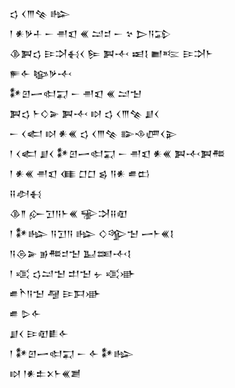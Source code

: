 <div class='block'>
<div class='line'>𒌓 𒌋𒐈𒆚 𒈗</div>
<div class='line'>𒁹 𒀭𒃻𒈦 𒀸 𒉣𒇬 𒌍 𒁺𒄑 𒀸 𒆳 𒆕𒀀𒁉</div>
<div class='line'>𒆠𒀉𒌓 𒄿𒋫𒈬𒌋 𒌉 𒀉𒋾 𒀜𒋙 𒆤𒌈 𒄿𒋫𒈨</div>
<div class='line'>𒊓𒅆 𒆧𒃻𒋾</div>
<div class='line'>𒀯𒇻𒅂𒊕𒍑 𒀸 𒉣𒇬 𒌍 𒁺𒈠</div>
<div class='line'>𒀉𒌓 𒈨𒄭𒅕 𒀉𒋾 𒊭 𒌓 𒌋𒐈𒆚 𒋗𒌋</div>
<div class='line'>𒀸 𒌋𒅗 𒊭 𒀭𒌍 𒌓 𒌋𒐈𒆚 𒅔𒈾𒂇𒌋𒉌</div>
<div class='line'>𒁹 𒌋𒅗 𒋗𒌋 𒀯𒇻𒅂𒊕𒍑 𒀸 𒉣𒇬 𒀭𒌍 𒀉𒋾𒀉𒍣</div>
<div class='line'>𒁹 𒀭𒌍 𒉣𒇬 𒈪 𒆸𒆸 𒌗 𒀀𒀭 𒌑𒆗</div>
<div class='line'>𒍝𒀠𒈬</div>
<div class='line'>𒆠𒈫 𒅎𒋛𒀀𒈨𒌍 𒊌𒋫𒍝𒊏</div>
<div class='line'>𒁹 𒀯𒈗 𒀀𒋛𒀀 𒈗 𒄭𒄊𒈠 𒅂𒈨𒌍𒋙</div>
<div class='line'>𒀀𒁲𒅕 𒂊𒍣𒄑𒈠 𒆏𒌅𒋾𒋙</div>
<div class='line'>𒁹 𒄤 𒌓𒁺𒈠 𒄥𒈠 𒉡 𒄤𒀝</div>
<div class='line'>𒌑𒋻𒀀𒈠 𒆷 𒄿𒁕𒀝</div>
<div class='line'>𒌑 𒌇𒅆</div>
<div class='line'>𒋗𒌋 𒄿𒊏𒀾𒅆</div>
<div class='line'>𒁹 𒀯𒇻𒅂𒊕𒍑 𒀸 𒅆 𒀯𒈗</div>
<div class='line'>𒊭 𒁹𒀭𒉺𒉽𒈨𒌍𒋢</div>
</div>